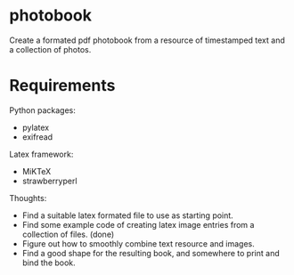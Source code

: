 # photobook
Create a formated pdf photobook from a resource of timestamped text and a collection of photos.

# Requirements
Python packages:
* pylatex
* exifread

Latex framework:
* MiKTeX
* strawberryperl


Thoughts:
* Find a suitable latex formated file to use as starting point.
* Find some example code of creating latex image entries from a collection of files. (done)
* Figure out how to smoothly combine text resource and images.
* Find a good shape for the resulting book, and somewhere to print and bind the book.
